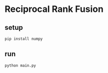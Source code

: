 # Reciprocal Rank Fusion

## setup

```shell
pip install numpy
```

## run

```shell
python main.py
```
